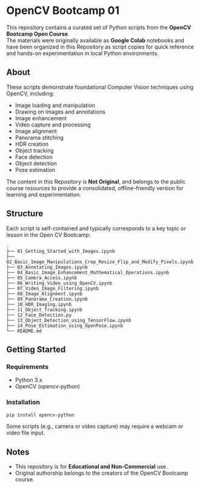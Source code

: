 # OpenCV Bootcamp 01

This repository contains a curated set of Python scripts from the **OpenCV Bootcamp Open Course**.  
The materials were originally available as **Google Colab** notebooks and have been organized in this Repository as script copies for quick reference and hands-on experimentation in local Python environments.

## About

These scripts demonstrate foundational Computer Vision techniques using OpenCV, including:

- Image loading and manipulation  
- Drawing on images and annotations
- Image enhancement
- Video capture and processing  
- Image alignment  
- Panorama stitching  
- HDR creation  
- Object tracking
- Face detection
- Object detection
- Pose estimation

The content in this Repository is **Not Original**, and belongs to the public course resources to provide a consolidated, offline-friendly version for learning and experimentation.

## Structure

Each script is self-contained and typically corresponds to a key topic or lesson in the Open CV Bootcamp:

```
.
├── 01_Getting_Started_with_Images.ipynb
├── 02_Basic_Image_Manipulations_Crop_Resize_Flip_and_Modify_Pixels.ipynb
├── 03_Annotating_Images.ipynb
├── 04_Basic_Image_Enhancement_Mathematical_Operations.ipynb
├── 05_Camera_Access.ipynb
├── 06_Writing_Video_using_OpenCV.ipynb
├── 07_Video_Image_Filtering.ipynb
├── 08_Image_Alignment.ipynb
├── 09_Panorama_Creation.ipynb
├── 10_HDR_Imaging.ipynb
├── 11_Object_Tracking.ipynb
├── 12_Face_Detection.py
├── 13_Object_Detection_using_TensorFlow.ipynb
├── 14_Pose_Estimation_using_OpenPose.ipynb
└── README.md
```

## Getting Started

### Requirements

- Python 3.x  
- OpenCV (opencv-python)

### Installation

```bash
pip install opencv-python
```

Some scripts (e.g., camera or video capture) may require a webcam or video file input.

## Notes

- This repository is for **Educational and Non-Commercial** use.  
- Original authorship belongs to the creators of the OpenCV Bootcamp course.
